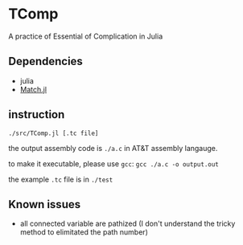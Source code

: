 # TComp
A practice of Essential of Complication in Julia

## Dependencies
 - julia
 - [Match.jl](github.com/JuliaServices/Match.jl)

## instruction
`./src/TComp.jl [.tc file]`

the output assembly code is `./a.c` in AT&T assembly langauge.

to make it executable, please use `gcc`: `gcc ./a.c -o output.out`

the example `.tc` file is in `./test`

## Known issues
 - all connected variable are pathized (I don't understand the tricky method to elimitated the path number)